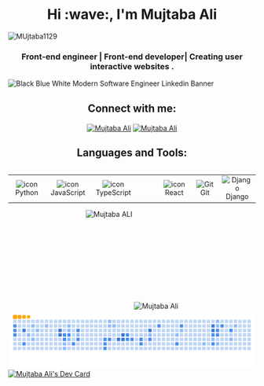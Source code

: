 <h1 align="center">Hi :wave:, I'm Mujtaba Ali</h1>
<p align="left"> <img src="https://komarev.com/ghpvc/?username=MUjtaba1129&label=Profile%20views&color=0e75b6&style=flat" alt="MUjtaba1129" /> </p>
<h3 align="center">Front-end engineer | Front-end developer| Creating user interactive websites .</h3>

![Black Blue White Modern Software Engineer Linkedin Banner](https://github.com/user-attachments/assets/ba6a42b8-6a33-4535-b394-e8dac7d5d426)
<img src="
" alt="">
 
<h2 align="center">Connect with me:</h2>
<p align="center">
  <a href="https:// target="blank"><img align="center" src="https://raw.githubusercontent.com/rahuldkjain/github-profile-readme-generator/master/src/images/icons/Social/instagram.svg" alt="Mujtaba Ali" height="30" width="40" /></a>
  <a href="https://www.linkedin.com/in/mujtabaali1129 target="blank"><img align="center" src="https://raw.githubusercontent.com/rahuldkjain/github-profile-readme-generator/master/src/images/icons/Social/linked-in-alt.svg" alt="Mujtaba Ali" height="30" width="40" /></a>
</p>

<h2 align="center">Languages and Tools:</h2>
<div style="display: flex; align-items: flex-start; align: center">
<table align="center">
  <tr>
    <td align="center" width="96">
        <img src="https://techstack-generator.vercel.app/python-icon.svg" alt="icon" width="65" height="65" />
      <br>Python
    </td>
    <td align="center" width="96">
        <img src="https://techstack-generator.vercel.app/js-icon.svg" alt="icon" width="65" height="65" />
      <br>JavaScript
    </td>
    <td align="center" width="96">
        <img src="https://techstack-generator.vercel.app/ts-icon.svg" alt="icon" width="65" height="65" />
      <br>TypeScript
    </td>
    <td align="center" width="96">
    <td align="center" width="96">
        <img src="https://techstack-generator.vercel.app/react-icon.svg" alt="icon" width="65" height="65" />
      <br>React
    </td>
    <td align="center" width="96">
        <img src="https://techstack-generator.vercel.app/github-icon.svg" width="65" height="65" alt="Git" />
      <br>Git
    </td>
    <td align="center" width="96">
        <img src="https://techstack-generator.vercel.app/django-icon.svg" width="65" height="65" alt="Django" />
      <br>Django
    </td>
  
 </tr>
</table>
</div>
<div style="text-align: center;">
  <div style="display: inline-block; height: 100%;">
    <picture>
      <source media="(prefers-color-scheme: dark)" srcset="https://github-readme-stats.vercel.app/api/top-langs?username=MUjtaba1129&show_icons=true&theme=dracula&locale=en&layout=compact" />
      <source media="(prefers-color-scheme: light)" srcset="https://github-readme-stats.vercel.app/api/top-langs?username=MUjtaba1129&show_icons=true&locale=en&layout=compact" />
      <img align="left" src="https://github-readme-stats.vercel.app/api/top-langs?username=MUjtaba1129&show_icons=true&theme=dracula&locale=en&layout=compact" alt="Mujtaba ALI" style="height: 200px;" />
    </picture>
  </div>
  <div style="display: inline-block; height: 100%;">
    <picture>
      <source media="(prefers-color-scheme: dark)" srcset="https://github-readme-stats.vercel.app/api?username=MUjtaba1129&show_icons=true&theme=dracula&locale=en" />
      <source media="(prefers-color-scheme: light)" srcset="https://github-readme-stats.vercel.app/api?username=MUjtaba1129&show_icons=true&locale=en" />
      <img align="center" src="https://github-readme-stats.vercel.app/api?username=MUjtaba1129&show_icons=true&theme=dracula&locale=en" alt="Mujtaba Ali" style="height: 200px;" />
    </picture>
  </div>
</div>

<div style="text-align: center;">
  <picture>
    <source media="(prefers-color-scheme: dark)" srcset="https://github.com/otaviossousa/otaviossousa/blob/output/github-snake-dark.svg" />
    <source media="(prefers-color-scheme: light)" srcset="https://github.com/otaviossousa/otaviossousa/blob/output/github-snake.svg" />
    <img alt="github-snake" src="https://github.com/otaviossousa/otaviossousa/blob/output/ocean.gif" />
  </picture>

</div>
<a href="https://app.daily.dev/mujtaba1129"><img src="https://api.daily.dev/devcards/v2/fuU0TvOHh1h3BVkhDKfrh.png?type=wide&r=x0i" width="652" alt="Mujtaba Ali's Dev Card"/></a>
